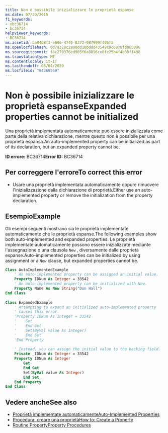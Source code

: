 ```yaml
---
title: Non è possibile inizializzare le proprietà espanse
ms.date: 07/20/2015
f1_keywords:
- vbc36714
- bc36714
helpviewer_keywords:
- BC36714
ms.assetid: ba9408f3-e606-4749-8372-987999f405f5
ms.openlocfilehash: 0d7a328c2a08dd10bddd43549c9c6878fd065096
ms.sourcegitcommit: f8c270376ed905f6a8896ce0fe25b4f4b38ff498
ms.translationtype: MT
ms.contentlocale: it-IT
ms.lasthandoff: 06/04/2020
ms.locfileid: "84369569"
---
```

# <a name="expanded-properties-cannot-be-initialized"></a><span data-ttu-id="c2cdb-102">Non è possibile inizializzare le proprietà espanse</span><span class="sxs-lookup"><span data-stu-id="c2cdb-102">Expanded properties cannot be initialized</span></span>
<span data-ttu-id="c2cdb-103">Una proprietà implementata automaticamente può essere inizializzata come parte della relativa dichiarazione, mentre questo non è possibile per una proprietà espansa.</span><span class="sxs-lookup"><span data-stu-id="c2cdb-103">An auto-implemented property can be initialized as part of its declaration, but an expanded property cannot be.</span></span>  
  
 <span data-ttu-id="c2cdb-104">**ID errore:** BC36714</span><span class="sxs-lookup"><span data-stu-id="c2cdb-104">**Error ID:** BC36714</span></span>  
  
## <a name="to-correct-this-error"></a><span data-ttu-id="c2cdb-105">Per correggere l'errore</span><span class="sxs-lookup"><span data-stu-id="c2cdb-105">To correct this error</span></span>  
  
- <span data-ttu-id="c2cdb-106">Usare una proprietà implementata automaticamente oppure rimuovere l'inizializzazione dalla dichiarazione di proprietà.</span><span class="sxs-lookup"><span data-stu-id="c2cdb-106">Either use an auto-implemented property or remove the initialization from the property declaration.</span></span>  
  
## <a name="example"></a><span data-ttu-id="c2cdb-107">Esempio</span><span class="sxs-lookup"><span data-stu-id="c2cdb-107">Example</span></span>  
 <span data-ttu-id="c2cdb-108">Gli esempi seguenti mostrano sia le proprietà implementate automaticamente che le proprietà espanse.</span><span class="sxs-lookup"><span data-stu-id="c2cdb-108">The following examples show both auto-implemented and expanded properties.</span></span> <span data-ttu-id="c2cdb-109">Le proprietà implementate automaticamente possono essere inizializzate mediante l'assegnazione o una clausola `New` , diversamente dalle proprietà espanse.</span><span class="sxs-lookup"><span data-stu-id="c2cdb-109">Auto-implemented properties can be initialized by using assignment or a `New` clause, but expanded properties cannot be.</span></span>  
  
```vb  
Class AutoImplementedExample  
    ' An auto-implemented property can be assigned an initial value.  
    Property IDNum As Integer = 33542  
    ' An auto-implemented property can be initialized with New.  
    Property Name As New String("Don Hall")  
End Class  
  
Class ExpandedExample  
    ' Attempting to expand an initialized auto-implemented property  
    ' causes this error.  
    'Property IDNum As Integer = 33542  
    '    Get  
    '    End Get  
    '    Set(ByVal value As Integer)  
    '    End Set  
    'End Property  
  
    ' Instead, you can assign the initial value to the backing field.  
    Private _IDNum As Integer = 33542  
    Property IDNum As Integer  
        Get  
        End Get  
        Set(ByVal value As Integer)  
        End Set  
    End Property  
End Class  
```  
  
## <a name="see-also"></a><span data-ttu-id="c2cdb-110">Vedere anche</span><span class="sxs-lookup"><span data-stu-id="c2cdb-110">See also</span></span>

- [<span data-ttu-id="c2cdb-111">Proprietà implementate automaticamente</span><span class="sxs-lookup"><span data-stu-id="c2cdb-111">Auto-Implemented Properties</span></span>](../programming-guide/language-features/procedures/auto-implemented-properties.md)
- [<span data-ttu-id="c2cdb-112">Procedura: creare una proprietà</span><span class="sxs-lookup"><span data-stu-id="c2cdb-112">How to: Create a Property</span></span>](../programming-guide/language-features/procedures/how-to-create-a-property.md)
- [<span data-ttu-id="c2cdb-113">Routine Property</span><span class="sxs-lookup"><span data-stu-id="c2cdb-113">Property Procedures</span></span>](../programming-guide/language-features/procedures/property-procedures.md)
